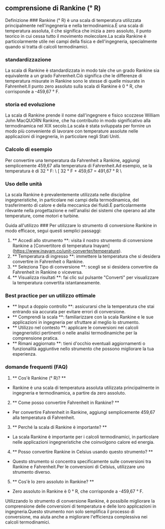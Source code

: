 ## comprensione di Rankine (° R)

Definizione ###
Rankine (° R) è una scala di temperatura utilizzata principalmente nell'ingegneria e nella termodinamica.È una scala di temperatura assoluta, il che significa che inizia a zero assoluto, il punto teorico in cui cessa tutto il movimento molecolare.La scala Rankine è particolarmente utile nei campi della fisica e dell'ingegneria, specialmente quando si tratta di calcoli termodinamici.

### standardizzazione
La scala di Rankine è standardizzata in modo tale che un grado Rankine sia equivalente a un grado Fahrenheit.Ciò significa che le differenze di temperatura misurate in Rankine sono le stesse di quelle misurate in Fahrenheit.Il punto zero assoluto sulla scala di Rankine è 0 ° R, che corrisponde a -459,67 ° F.

### storia ed evoluzione
La scala di Rankine prende il nome dall'ingegnere e fisico scozzese William John MacQUORN Rankine, che ha contribuito in modo significativo alla termodinamica nel XIX secolo.La scala è stata sviluppata per fornire un modo più conveniente di lavorare con temperature assolute nelle applicazioni di ingegneria, in particolare negli Stati Uniti.

### Calcolo di esempio
Per convertire una temperatura da Fahrenheit a Rankine, aggiungi semplicemente 459,67 alla temperatura di Fahrenheit.Ad esempio, se la temperatura è di 32 ° F:
\ [
32 ° F + 459,67 = 491,67 ° R
\

### Uso delle unità
La scala Rankine è prevalentemente utilizzata nelle discipline ingegneristiche, in particolare nei campi della termodinamica, del trasferimento di calore e della meccanica dei fluidi.È particolarmente rilevante nella progettazione e nell'analisi dei sistemi che operano ad alte temperature, come motori e turbine.

Guida all'utilizzo ###
Per utilizzare lo strumento di conversione Rankine in modo efficace, segui questi semplici passaggi:
1. ** Accedi allo strumento **: visita il nostro strumento di conversione Rankine a [Convertitore di temperatura Inayam] (https://www.inayam.co/unit-converter/temperature).
2. ** Temperatura di ingresso **: immettere la temperatura che si desidera convertire in Fahrenheit o Rankine.
3. ** Seleziona Tipo di conversione **: scegli se si desidera convertire da Fahrenheit in Rankine o viceversa.
4. ** Visualizza risultati **: fai clic sul pulsante "Converti" per visualizzare la temperatura convertita istantaneamente.

### Best practice per un utilizzo ottimale
- ** Input a doppio controllo **: assicurarsi che la temperatura che stai entrando sia accurata per evitare errori di conversione.
- ** Comprendi la scala **: familiarizzare con la scala Rankine e le sue applicazioni in ingegneria per sfruttare al meglio lo strumento.
- ** Utilizzo nel contesto **: applicare le conversioni nei calcoli ingegneristici pertinenti o nelle analisi termodinamiche per la comprensione pratica.
- ** Rimani aggiornato **: tieni d'occhio eventuali aggiornamenti o funzionalità aggiuntive nello strumento che possono migliorare la tua esperienza.

### domande frequenti (FAQ)

1. ** Cos'è Rankine (° R)? **
- Rankine è una scala di temperatura assoluta utilizzata principalmente in ingegneria e termodinamica, a partire da zero assoluto.

2. ** Come posso convertire Fahrenheit in Rankine? **
- Per convertire Fahrenheit in Rankine, aggiungi semplicemente 459,67 alla temperatura di Fahrenheit.

3. ** Perché la scala di Rankine è importante? **
- La scala Rankine è importante per i calcoli termodinamici, in particolare nelle applicazioni ingegneristiche che coinvolgono calore ed energia.

4. ** Posso convertire Rankine in Celsius usando questo strumento? **
- Questo strumento si concentra specificamente sulle conversioni tra Rankine e Fahrenheit.Per le conversioni di Celsius, utilizzare uno strumento diverso.

5. ** Cos'è lo zero assoluto in Rankine? **
- Zero assoluto in Rankine è 0 ° R, che corrisponde a -459,67 ° F.

Utilizzando lo strumento di conversione Rankine, è possibile migliorare la comprensione delle conversioni di temperatura e delle loro applicazioni in ingegneria.Questo strumento non solo semplifica il processo di conversione, ma aiuta anche a migliorare l'efficienza complessiva nei calcoli termodinamici.